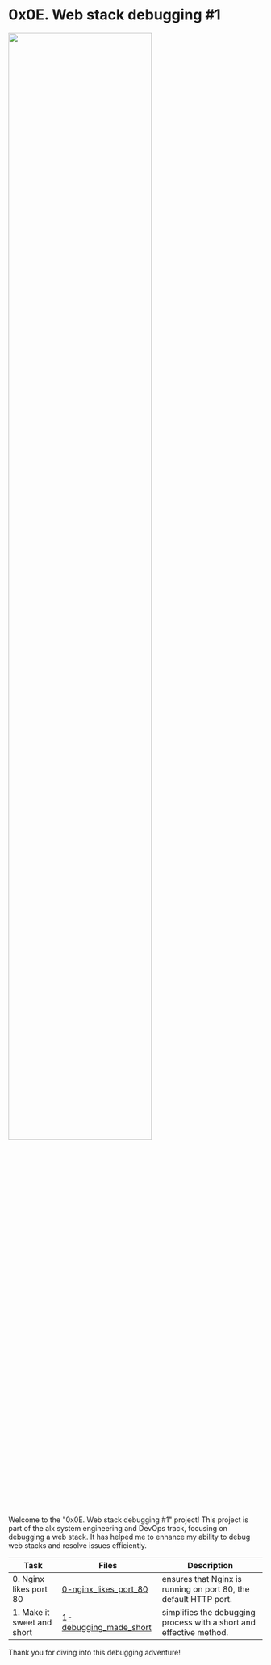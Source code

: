 # 0x0E. Web stack debugging #1

<p>
<img width="75%" src="https://scontent.fdxb1-1.fna.fbcdn.net/v/t1.6435-9/49119126_2265079200210967_5609455609037455360_n.jpg?_nc_cat=111&ccb=1-7&_nc_sid=7f8c78&_nc_ohc=BBQLOhJM6JsAX-TtcJG&_nc_ht=scontent.fdxb1-1.fna&oh=00_AfBgr58sGXE5ZuaBknbL2b0KUScljMrsmAPyTzwTNc1gVQ&oe=659393A0">
</p>

Welcome to the "0x0E. Web stack debugging #1" project! This project is part of the alx system engineering and DevOps track, focusing on debugging a web stack. It has helped me to  enhance my ability to debug web stacks and resolve issues efficiently.

| Task | Files | Description |
|------|-------|-------------|
| 0. Nginx likes port 80 | [0-nginx_likes_port_80](./0-nginx_likes_port_80) | ensures that Nginx is running on port 80, the default HTTP port. |
| 1. Make it sweet and short | [1-debugging_made_short](./1-debugging_made_short) | simplifies the debugging process with a short and effective method. |

Thank you for diving into this debugging adventure!
